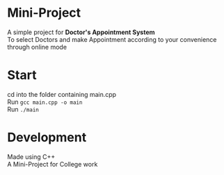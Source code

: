 # Mini-Project

A simple project for <b>Doctor's Appointment System</b>  
To select Doctors and make Appointment according to your convenience through online mode

# Start

cd into the folder containing main.cpp  
Run `gcc main.cpp -o main`  
Run `./main`

# Development

Made using C++  
A Mini-Project for College work
